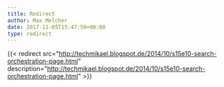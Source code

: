 ```yaml
---
title: Redirect
author: Max Melcher
date: 2017-11-05T15:47:59+00:00
type: redirect
---
```

{{< redirect src="http://techmikael.blogspot.de/2014/10/s15e10-search-orchestration-page.html" description="http://techmikael.blogspot.de/2014/10/s15e10-search-orchestration-page.html" >}}
